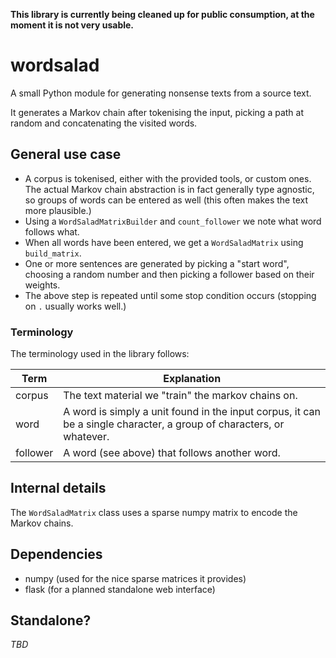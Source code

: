 **This library is currently being cleaned up for public consumption, at the moment
it is not very usable.**

# wordsalad

A small Python module for generating nonsense texts from a source text.

It generates a Markov chain after tokenising the input, picking a path at random
and concatenating the visited words.

## General use case

- A corpus is tokenised, either with the provided tools, or custom ones. The 
actual Markov chain abstraction is in fact generally type agnostic, so groups 
of words can be entered as well (this often makes the text more plausible.)
- Using a `WordSaladMatrixBuilder` and `count_follower` we note what word follows what.
- When all words have been entered, we get a `WordSaladMatrix` using `build_matrix`.
- One or more sentences are generated by picking a "start word", choosing a random number and then picking a follower based on their weights.
- The above step is repeated until some stop condition occurs (stopping on `.` usually works well.)

### Terminology

The terminology used in the library follows:

| Term | Explanation |
|------|----------------|
|corpus| The text material we "train" the markov chains on. |
|word  | A word is simply a unit found in the input corpus, it can be a single character, a group of characters, or whatever.|
|follower| A word (see above) that follows another word. |

## Internal details

The `WordSaladMatrix` class uses a sparse numpy matrix to encode the Markov chains.

## Dependencies

- numpy (used for the nice sparse matrices it provides)
- flask (for a planned standalone web interface)

## Standalone?

*TBD*